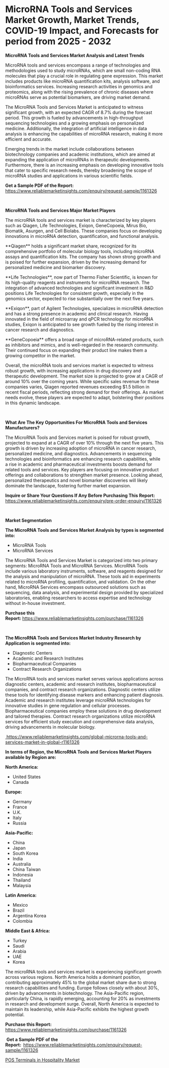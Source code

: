 <p><h1>MicroRNA Tools and Services Market Growth, Market Trends, COVID-19 Impact, and Forecasts for period from 2025 - 2032</h1></p><p><strong>MicroRNA Tools and Services Market Analysis and Latest Trends</strong></p>
<p><p>MicroRNA tools and services encompass a range of technologies and methodologies used to study microRNAs, which are small non-coding RNA molecules that play a crucial role in regulating gene expression. This market includes products like microRNA quantification kits, analysis software, and bioinformatics services. Increasing research activities in genomics and proteomics, along with the rising prevalence of chronic diseases where microRNAs serve as potential biomarkers, are driving market demand.</p><p>The MicroRNA Tools and Services Market is anticipated to witness significant growth, with an expected CAGR of 8.7% during the forecast period. This growth is fueled by advancements in high-throughput sequencing technologies and a growing emphasis on personalized medicine. Additionally, the integration of artificial intelligence in data analysis is enhancing the capabilities of microRNA research, making it more efficient and accurate.</p><p>Emerging trends in the market include collaborations between biotechnology companies and academic institutions, which are aimed at expanding the application of microRNAs in therapeutic developments. Furthermore, there is an increasing emphasis on developing innovative tools that cater to specific research needs, thereby broadening the scope of microRNA studies and applications in various scientific fields.</p></p>
<p><strong>Get a Sample PDF of the Report:&nbsp;</strong> <a href="https://www.reliablemarketinsights.com/enquiry/request-sample/1161326?utm_campaign=2993&utm_medium=2&utm_source=Github&utm_content=ia&utm_term=22032025&utm_id=microrna-tools-and-services">https://www.reliablemarketinsights.com/enquiry/request-sample/1161326</a></p>
<p>&nbsp;</p>
<p><strong>MicroRNA Tools and Services Major Market Players</strong></p>
<p><p>The microRNA tools and services market is characterized by key players such as Qiagen, Life Technologies, Exiqon, GeneCopoeia, Mirus Bio, Biomatik, Asurgen, and Cell Biolabs. These companies focus on developing innovations in microRNA detection, quantification, and functional analysis.</p><p>**Qiagen** holds a significant market share, recognized for its comprehensive portfolio of molecular biology tools, including microRNA assays and quantification kits. The company has shown strong growth and is poised for further expansion, driven by the increasing demand for personalized medicine and biomarker discovery.</p><p>**Life Technologies**, now part of Thermo Fisher Scientific, is known for its high-quality reagents and instruments for microRNA research. The integration of advanced technologies and significant investment in R&D positions Life Technologies for consistent growth, especially in the genomics sector, expected to rise substantially over the next five years.</p><p>**Exiqon**, part of Agilent Technologies, specializes in microRNA detection and has a strong presence in academic and clinical research. Having innovated in the field of microarray and qPCR technology for microRNA studies, Exiqon is anticipated to see growth fueled by the rising interest in cancer research and diagnostics.</p><p>**GeneCopoeia** offers a broad range of microRNA-related products, such as inhibitors and mimics, and is well-regarded in the research community. Their continued focus on expanding their product line makes them a growing competitor in the market.</p><p>Overall, the microRNA tools and services market is expected to witness robust growth, with increasing applications in drug discovery and therapeutic development. The market size is projected to grow at a CAGR of around 10% over the coming years. While specific sales revenue for these companies varies, Qiagen reported revenues exceeding $1.5 billion in recent fiscal periods, reflecting strong demand for their offerings. As market needs evolve, these players are expected to adapt, bolstering their positions in this dynamic landscape.</p></p>
<p>&nbsp;</p>
<p><strong>What Are The Key Opportunities For MicroRNA Tools and Services Manufacturers?</strong></p>
<p><p>The MicroRNA Tools and Services market is poised for robust growth, projected to expand at a CAGR of over 10% through the next five years. This growth is driven by increasing adoption of microRNA in cancer research, personalized medicine, and diagnostics. Advancements in sequencing technologies and bioinformatics are enhancing research capabilities, while a rise in academic and pharmaceutical investments boosts demand for related tools and services. Key players are focusing on innovative product offerings and collaborations to strengthen market presence. Looking ahead, personalized therapeutics and novel biomarker discoveries will likely dominate the landscape, fostering further market expansion.</p></p>
<p><strong>Inquire or Share Your Questions If Any Before Purchasing This Report:</strong> <a href="https://www.reliablemarketinsights.com/enquiry/pre-order-enquiry/1161326?utm_campaign=2993&utm_medium=2&utm_source=Github&utm_content=ia&utm_term=22032025&utm_id=microrna-tools-and-services">https://www.reliablemarketinsights.com/enquiry/pre-order-enquiry/1161326</a></p>
<p>&nbsp;</p>
<p><strong>Market Segmentation</strong></p>
<p><strong>The MicroRNA Tools and Services Market Analysis by types is segmented into:</strong></p>
<p><ul><li>MicroRNA Tools</li><li>MicroRNA Services</li></ul></p>
<p><p>The MicroRNA Tools and Services Market is categorized into two primary segments: MicroRNA Tools and MicroRNA Services. MicroRNA Tools include various laboratory instruments, software, and reagents designed for the analysis and manipulation of microRNA. These tools aid in experiments related to microRNA profiling, quantification, and validation. On the other hand, MicroRNA Services encompass outsourced solutions such as sequencing, data analysis, and experimental design provided by specialized laboratories, enabling researchers to access expertise and technology without in-house investment.</p></p>
<p><strong>Purchase this Report:&nbsp;</strong><a href="https://www.reliablemarketinsights.com/purchase/1161326?utm_campaign=2993&utm_medium=2&utm_source=Github&utm_content=ia&utm_term=22032025&utm_id=microrna-tools-and-services">https://www.reliablemarketinsights.com/purchase/1161326</a></p>
<p>&nbsp;</p>
<p><strong>The MicroRNA Tools and Services Market Industry Research by Application is segmented into:</strong></p>
<p><ul><li>Diagnostic Centers</li><li>Academic and Research Institutes</li><li>Biopharmaceutical Companies</li><li>Contract Research Organizations</li></ul></p>
<p><p>The MicroRNA tools and services market serves various applications across diagnostic centers, academic and research institutes, biopharmaceutical companies, and contract research organizations. Diagnostic centers utilize these tools for identifying disease markers and enhancing patient diagnosis. Academic and research institutes leverage microRNA technologies for innovative studies in gene regulation and cellular processes. Biopharmaceutical companies employ these solutions in drug development and tailored therapies. Contract research organizations utilize microRNA services for efficient study execution and comprehensive data analysis, driving advancements in molecular biology.</p></p>
<p><a href="https://www.reliablemarketinsights.com/global-microrna-tools-and-services-market-in-global-r1161326?utm_campaign=2993&utm_medium=2&utm_source=Github&utm_content=ia&utm_term=22032025&utm_id=microrna-tools-and-services">&nbsp;https://www.reliablemarketinsights.com/global-microrna-tools-and-services-market-in-global-r1161326</a></p>
<p><strong>In terms of Region, the MicroRNA Tools and Services Market Players available by Region are:</strong></p>
<p>
    <p> <strong> North America: </strong>
        <ul>
            <li>United States</li>
            <li>Canada</li>
        </ul>
        </p> 
    <p> <strong> Europe: </strong>
        <ul>
            <li>Germany</li>
            <li>France</li>
            <li>U.K.</li>
            <li>Italy</li>
            <li>Russia</li>
        </ul>
        </p> 
    <p> <strong> Asia-Pacific: </strong>
        <ul>
            <li>China</li>
            <li>Japan</li>
            <li>South Korea</li>
            <li>India</li>
            <li>Australia</li>
            <li>China Taiwan</li>
            <li>Indonesia</li>
            <li>Thailand</li>
            <li>Malaysia</li>
        </ul>
        </p> 
    <p> <strong> Latin America: </strong>
        <ul>
            <li>Mexico</li>
            <li>Brazil</li>
            <li>Argentina Korea</li>
            <li>Colombia</li>
        </ul>
        </p> 
    <p> <strong> Middle East & Africa: </strong>
        <ul>
            <li>Turkey</li>
            <li>Saudi</li>
            <li>Arabia</li>
            <li>UAE</li>
            <li>Korea</li>
        </ul>
    </p>
    </p>
<p><p>The microRNA tools and services market is experiencing significant growth across various regions. North America holds a dominant position, contributing approximately 45% to the global market share due to strong research capabilities and funding. Europe follows closely with about 30%, driven by advancements in biotechnology. The Asia-Pacific region, particularly China, is rapidly emerging, accounting for 20% as investments in research and development surge. Overall, North America is expected to maintain its leadership, while Asia-Pacific exhibits the highest growth potential.</p></p>
<p><strong>Purchase this Report: </strong><a href="https://www.reliablemarketinsights.com/purchase/1161326?utm_campaign=2993&utm_medium=2&utm_source=Github&utm_content=ia&utm_term=22032025&utm_id=microrna-tools-and-services">https://www.reliablemarketinsights.com/purchase/1161326</a></p>
<p>&nbsp;<strong>Get a Sample PDF of the Report:&nbsp;&nbsp;</strong><a href="https://www.reliablemarketinsights.com/enquiry/request-sample/1161326?utm_campaign=2993&utm_medium=2&utm_source=Github&utm_content=ia&utm_term=22032025&utm_id=microrna-tools-and-services">https://www.reliablemarketinsights.com/enquiry/request-sample/1161326</a></p>
<p><strong></strong></p>
<p><p><a href="https://github.com/kaloyhboosh/Market-Research-Report-List-1/blob/main/pos-terminals-in-hospitality-market.md?utm_campaign=2993&utm_medium=2&utm_source=Github&utm_content=ia&utm_term=22032025&utm_id=microrna-tools-and-services">POS Terminals in Hospitality Market</a></p></p>